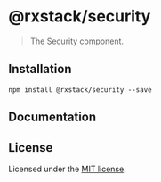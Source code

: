 # @rxstack/security

> The Security component.

## Installation

```
npm install @rxstack/security --save
```

## Documentation

## License

Licensed under the [MIT license](LICENSE).
